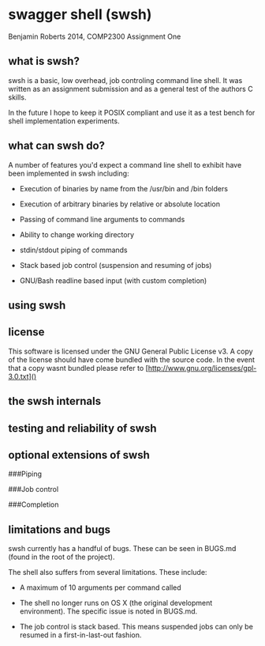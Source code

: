 swagger shell (swsh)
====================

Benjamin Roberts 2014,
COMP2300 Assignment One

what is swsh?
-------------
swsh is a basic, low overhead, job controling command line shell. It was written as an assignment submission and as a general test of the authors C skills.

In the future I hope to keep it POSIX compliant and use it as a test bench for shell implementation experiments.


what can swsh do?
-----------------

A number of features you'd expect a command line shell to exhibit have been implemented in swsh including:

 + Execution of binaries by name from the /usr/bin and /bin folders

 + Execution of arbitrary binaries by relative or absolute location

 + Passing of command line arguments to commands

 + Ability to change working directory

 + stdin/stdout piping of commands

 + Stack based job control (suspension and resuming of jobs)
 
 + GNU/Bash readline based input (with custom completion)


using swsh
----------



license
-------
This software is licensed under the GNU General Public License v3. A copy of the license should have come bundled with the source code. In the event that a copy wasnt bundled please refer to [http://www.gnu.org/licenses/gpl-3.0.txt]()


the swsh internals
------------------



testing and reliability of swsh
-------------------------------



optional extensions of swsh
---------------------------
###Piping

###Job control

###Completion


limitations and bugs
--------------------

swsh currently has a handful of bugs. These can be seen in BUGS.md (found in the root of the project).

The shell also suffers from several limitations. These include:

 + A maximum of 10 arguments per command called

 + The shell no longer runs on OS X (the original development environment). The specific issue is noted in BUGS.md.

 + The job control is stack based. This means suspended jobs can only be resumed in a first-in-last-out fashion.
